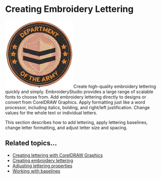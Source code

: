 # Creating Embroidery Lettering

![LetteringSample.png](assets/LetteringSample.png)Create high-quality embroidery lettering quickly and simply. EmbroideryStudio provides a large range of scalable fonts to choose from. Add embroidery lettering directly to designs or convert from CorelDRAW Graphics. Apply formatting just like a word processor, including italics, bolding, and right/left justification. Change values for the whole text or individual letters.

This section describes how to add lettering, apply lettering baselines, change letter formatting, and adjust letter size and spacing.

## Related topics...

- [Creating lettering with CorelDRAW Graphics](Creating_lettering_with_CorelDRAW_Graphics)
- [Creating embroidery lettering](Creating_embroidery_lettering1)
- [Adjusting lettering properties](Adjusting_lettering_properties)
- [Working with baselines](Working_with_baselines)
